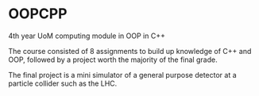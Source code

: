 # OOPCPP
4th year UoM computing module in OOP in C++

The course consisted of 8 assignments to build up knowledge of C++ and OOP, followed by a project worth the majority of the final grade.

The final project is a mini simulator of a general purpose detector at a particle collider such as the LHC.
